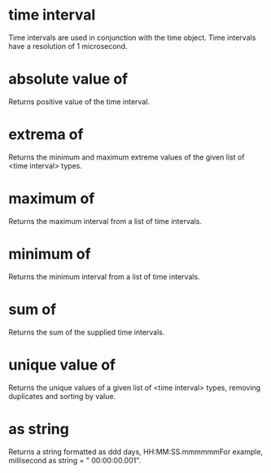 # time interval

Time intervals are used in conjunction with the time object. Time intervals have a resolution of 1 microsecond.

# absolute value of <time interval>

Returns positive value of the time interval.

# extrema of <time interval>

Returns the minimum and maximum extreme values of the given list of &lt;time interval&gt; types.

# maximum of <time interval>

Returns the maximum interval from a list of time intervals.

# minimum of <time interval>

Returns the minimum interval from a list of time intervals.

# sum of <time interval>

Returns the sum of the supplied time intervals.

# unique value of <time interval>

Returns the unique values of a given list of &lt;time interval&gt; types, removing duplicates and sorting by value.

# <time interval> as string

Returns a string formatted as ddd days, HH:MM:SS.mmmmmmFor example, millisecond as string = &quot; 00:00:00.001&quot;.
